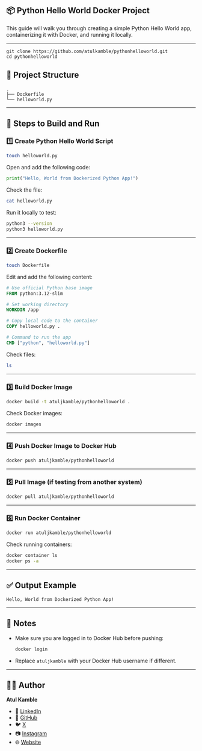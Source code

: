 ## 📦 Python Hello World Docker Project

This guide will walk you through creating a simple Python Hello World app, containerizing it with Docker, and running it locally.

---
```
git clone https://github.com/atulkamble/pythonhelloworld.git
cd pythonhelloworld
```

## 📁 Project Structure

```
.
├── Dockerfile
└── helloworld.py
```

---

## 📜 Steps to Build and Run

### 1️⃣ Create Python Hello World Script

```bash
touch helloworld.py
```

Open and add the following code:

```python
print("Hello, World from Dockerized Python App!")
```

Check the file:

```bash
cat helloworld.py
```

Run it locally to test:

```bash
python3 --version
python3 helloworld.py
```

---

### 2️⃣ Create Dockerfile

```bash
touch Dockerfile
```

Edit and add the following content:

```Dockerfile
# Use official Python base image
FROM python:3.12-slim

# Set working directory
WORKDIR /app

# Copy local code to the container
COPY helloworld.py .

# Command to run the app
CMD ["python", "helloworld.py"]
```

Check files:

```bash
ls
```

---

### 3️⃣ Build Docker Image

```bash
docker build -t atuljkamble/pythonhelloworld .
```

Check Docker images:

```bash
docker images
```

---

### 4️⃣ Push Docker Image to Docker Hub

```bash
docker push atuljkamble/pythonhelloworld
```

---

### 5️⃣ Pull Image (if testing from another system)

```bash
docker pull atuljkamble/pythonhelloworld
```

---

### 6️⃣ Run Docker Container

```bash
docker run atuljkamble/pythonhelloworld
```

Check running containers:

```bash
docker container ls
docker ps -a
```

---

## ✅ Output Example

```
Hello, World from Dockerized Python App!
```

---

## 📌 Notes

* Make sure you are logged in to Docker Hub before pushing:

  ```bash
  docker login
  ```
* Replace `atuljkamble` with your Docker Hub username if different.
---
## 👨‍💻 Author

**Atul Kamble**

- 💼 [LinkedIn](https://www.linkedin.com/in/atuljkamble)
- 🐙 [GitHub](https://github.com/atulkamble)
- 🐦 [X](https://x.com/Atul_Kamble)
- 📷 [Instagram](https://www.instagram.com/atuljkamble)
- 🌐 [Website](https://www.atulkamble.in)


